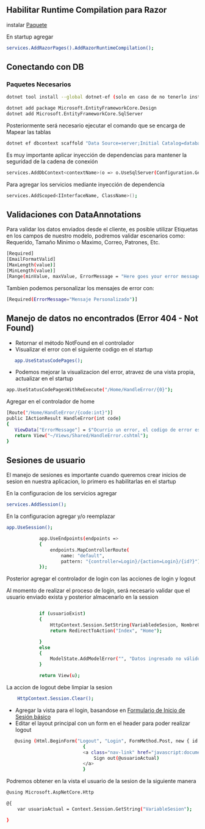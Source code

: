 
## Habilitar Runtime Compilation para Razor

instalar [Paquete](https://www.nuget.org/packages/Microsoft.AspNetCore.Mvc.Razor.RuntimeCompilation/)

En startup agregar 

```sh
services.AddRazorPages().AddRazorRuntimeCompilation();
```

## Conectando con DB

### Paquetes Necesarios


```sh
dotnet tool install --global dotnet-ef (solo en caso de no tenerlo instalado)

dotnet add package Microsoft.EntityFrameworkCore.Design
dotnet add Microsoft.EntityFrameworkCore.SqlServer
```
Posteriormente será necesario ejecutar el comando que se encarga de Mapear las tablas

```sh
dotnet ef dbcontext scaffold "Data Source=server;Initial Catalog=database;Integrated Security=True;Encrypt=False;TrustServerCertificate=False;ApplicationIntent=ReadWrite;MultiSubnetFailover=False;" Microsoft.EntityFrameworkCore.SqlServer  -o Models -t tableName -c contextName --context-dir Database -f
```

Es muy importante aplicar inyección de dependencias para mantener la seguridad de la cadena de conexión

```sh
services.AddDbContext<contextName>(o => o.UseSqlServer(Configuration.GetConnectionString("ConnectionName")));
```

Para agregar los servicios mediante inyección de dependencia


```sh
services.AddScoped<IInterfaceName, ClassName>();
```

## Validaciones con DataAnnotations

Para validar los datos enviados desde el cliente, es posible utilizar Etiquetas en los campos de nuestro modelo, podremos validar escenarios como: Requerido, Tamaño Minimo o Maximo, Correo, Patrones, Etc.
```sh
[Required]
[EmailFormatValid]
[MaxLength(value)]
[MinLength(value)]
[Range(minValue, maxValue, ErrorMessage = "Here goes your error message")]
```

Tambien podemos personalizar los mensajes de error con:

```sh
[Required(ErrorMessage="Mensaje Personalizado")]
```


## Manejo de datos no encontrados (Error 404 - Not Found)

- Retornar el método NotFound en el controlador
- Visualizar el error con el siguiente codigo en el startup

```sh
   app.UseStatusCodePages();
```

- Podemos mejorar la visualizacion del error, atravez de una vista propia, actualizar en el startup

```sh
app.UseStatusCodePagesWithReExecute("/Home/HandleError/{0}");
```

Agregar en el controlador de home

```sh
[Route("/Home/HandleError/{code:int}")]
public IActionResult HandleError(int code)
{
   ViewData["ErrorMessage"] = $"Ocurrio un error, el codigo de error es: {code}";
   return View("~/Views/Shared/HandleError.cshtml");
}
```


## Sesiones de usuario


El manejo de sesiones es importante cuando queremos crear inicios de sesion  en nuestra aplicacion, lo primero es habilitarlas en el startup

En la configuracion de los servicios agregar
```sh
services.AddSession();
```

En la configuracion agregar y/o reemplazar
```sh
app.UseSession();

            app.UseEndpoints(endpoints =>
            {
                endpoints.MapControllerRoute(
                    name: "default",
                    pattern: "{controller=Login}/{action=Login}/{id?}");
            });
```

Posterior agregar el controlador de login con las acciones de login y logout

Al momento de realizar el proceso de login, será necesario validar que el usuario enviado exista y posterior almacenarlo en la session

```sh

            if (usuarioExist)
            {
                HttpContext.Session.SetString(VariabledeSesion, NombreUsuario);
                return RedirectToAction("Index", "Home");

            }
            else
            {
                ModelState.AddModelError("", "Datos ingresado no válido.");
            }

            return View(u);
```


La accion de logout debe limpiar la sesion

```sh
    HttpContext.Session.Clear();
```

- Agregar la vista para el login, basandose en [Formulario de Inicio de Sesión básico](https://jsfiddle.net/StartBootstrap/efvg9j7a/)
- Editar el layout principal con un form en el header para poder realizar logout

```sh
   @using (Html.BeginForm("Logout", "Login", FormMethod.Post, new { id = "logoutForm", @class = "navbar-right" }))
                            {
                            <a class="nav-link" href="javascript:document.getElementById('logoutForm').submit()">
                                Sign out(@usuarioActual)
                            </a>
                            }

```


Podremos obtener en la vista el usuario de la sesion de la siguiente manera

```sh
@using Microsoft.AspNetCore.Http

@{
    var usuarioActual = Context.Session.GetString("VariableSesion");

}
```
